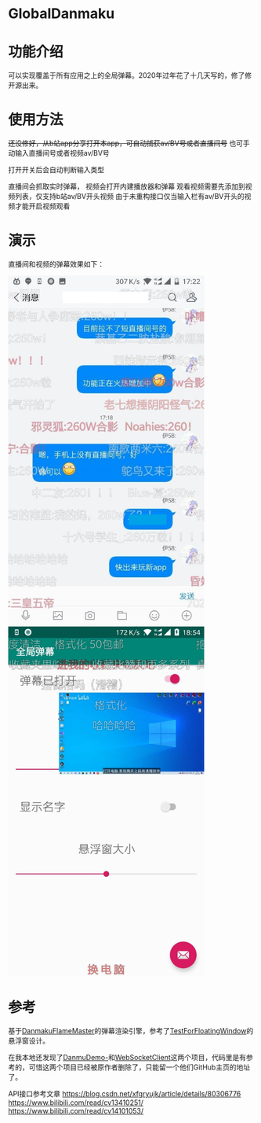 GlobalDanmaku
==================

# 功能介绍
可以实现覆盖于所有应用之上的全局弹幕。2020年过年花了十几天写的，修了修开源出来。

# 使用方法
~~还没修好，从b站app分享打开本app，可自动捕获av/BV号或者直播间号~~
也可手动输入直播间号或者视频av/BV号

打开开关后会自动判断输入类型

直播间会抓取实时弹幕，
视频会打开内建播放器和弹幕
观看视频需要先添加到视频列表，仅支持b站av/BV开头视频
由于未重构接口仅当输入栏有av/BV开头的视频才能开启视频观看

# 演示
直播间和视频的弹幕效果如下：

<img src=./pic/streamDanmaku.jpg width=400/>
<img src=./pic/videoDanmaku.jpg width=400/>

# 参考

基于[DanmakuFlameMaster](https://github.com/bilibili/DanmakuFlameMaster)的弹幕渲染引擎，参考了[TestForFloatingWindow](https://github.com/dongzhong/TestForFloatingWindow)的悬浮窗设计。

在我本地还发现了[DanmuDemo-](https://github.com/wangpeiyuan)和[WebSocketClient](https://github.com/yangxch)这两个项目，代码里是有参考的，可惜这两个项目已经被原作者删除了，只能留一个他们GitHub主页的地址了。

API接口参考文章
https://blog.csdn.net/xfgryujk/article/details/80306776
https://www.bilibili.com/read/cv13410251/
https://www.bilibili.com/read/cv14101053/